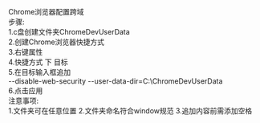 Chrome浏览器配置跨域  
    步骤:        
        1.c盘创建文件夹ChromeDevUserData  
        2.创建Chrome浏览器快捷方式  
        3.右键属性  
        4.快捷方式 下 目标     
        5.在目标输入框追加  
            --disable-web-security --user-data-dir=C:\ChromeDevUserData  
        6.点击应用    
    注意事项:  
        1.文件夹可在任意位置
        2.文件夹命名符合window规范
        3.追加内容前需添加空格